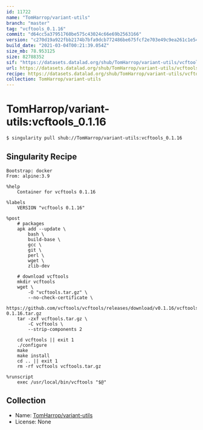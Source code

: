 ```yaml
---
id: 11722
name: "TomHarrop/variant-utils"
branch: "master"
tag: "vcftools_0.1.16"
commit: "d64cc5a37951760be575c43024c66e69b2563166"
version: "c270d19a922fbb2174b7bfa9dcb772486be675fcf2e703e49c9ea261c1e54aa5"
build_date: "2021-03-04T00:21:39.054Z"
size_mb: 78.953125
size: 82788352
sif: "https://datasets.datalad.org/shub/TomHarrop/variant-utils/vcftools_0.1.16/2021-03-04-d64cc5a3-c270d19a/c270d19a922fbb2174b7bfa9dcb772486be675fcf2e703e49c9ea261c1e54aa5.sif"
url: https://datasets.datalad.org/shub/TomHarrop/variant-utils/vcftools_0.1.16/2021-03-04-d64cc5a3-c270d19a/
recipe: https://datasets.datalad.org/shub/TomHarrop/variant-utils/vcftools_0.1.16/2021-03-04-d64cc5a3-c270d19a/Singularity
collection: TomHarrop/variant-utils
---
```


# TomHarrop/variant-utils:vcftools_0.1.16

```bash
$ singularity pull shub://TomHarrop/variant-utils:vcftools_0.1.16
```

## Singularity Recipe

```singularity
Bootstrap: docker
From: alpine:3.9

%help
    Container for vcftools 0.1.16

%labels
    VERSION "vcftools 0.1.16"

%post
    # packages
    apk add --update \
        bash \
        build-base \
        gcc \
        git \
        perl \
        wget \
        zlib-dev

    # download vcftools
    mkdir vcftools
    wget \
        -O "vcftools.tar.gz" \
        --no-check-certificate \
        https://github.com/vcftools/vcftools/releases/download/v0.1.16/vcftools-0.1.16.tar.gz
    tar -zxf vcftools.tar.gz \
        -C vcftools \
        --strip-components 2

    cd vcftools || exit 1
    ./configure
    make 
    make install
    cd .. || exit 1
    rm -rf vcftools vcftools.tar.gz

%runscript
    exec /usr/local/bin/vcftools "$@"
```

## Collection

 - Name: [TomHarrop/variant-utils](https://github.com/TomHarrop/variant-utils)
 - License: None

